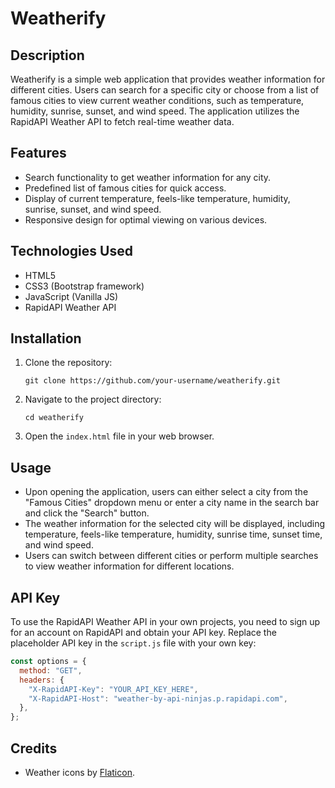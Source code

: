 # Weatherify

## Description

Weatherify is a simple web application that provides weather information for different cities. Users can search for a specific city or choose from a list of famous cities to view current weather conditions, such as temperature, humidity, sunrise, sunset, and wind speed. The application utilizes the RapidAPI Weather API to fetch real-time weather data.

## Features

- Search functionality to get weather information for any city.
- Predefined list of famous cities for quick access.
- Display of current temperature, feels-like temperature, humidity, sunrise, sunset, and wind speed.
- Responsive design for optimal viewing on various devices.

## Technologies Used

- HTML5
- CSS3 (Bootstrap framework)
- JavaScript (Vanilla JS)
- RapidAPI Weather API

## Installation

1. Clone the repository:

   ```
   git clone https://github.com/your-username/weatherify.git
   ```

2. Navigate to the project directory:

   ```
   cd weatherify
   ```

3. Open the `index.html` file in your web browser.

## Usage

- Upon opening the application, users can either select a city from the "Famous Cities" dropdown menu or enter a city name in the search bar and click the "Search" button.
- The weather information for the selected city will be displayed, including temperature, feels-like temperature, humidity, sunrise time, sunset time, and wind speed.
- Users can switch between different cities or perform multiple searches to view weather information for different locations.

## API Key

To use the RapidAPI Weather API in your own projects, you need to sign up for an account on RapidAPI and obtain your API key. Replace the placeholder API key in the `script.js` file with your own key:

```javascript
const options = {
  method: "GET",
  headers: {
    "X-RapidAPI-Key": "YOUR_API_KEY_HERE",
    "X-RapidAPI-Host": "weather-by-api-ninjas.p.rapidapi.com",
  },
};
```

## Credits

- Weather icons by [Flaticon](https://www.flaticon.com/authors/freepik).
